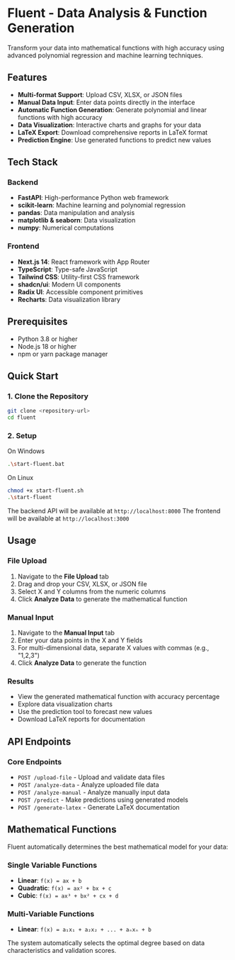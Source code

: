 # Fluent - Data Analysis & Function Generation

Transform your data into mathematical functions with high accuracy using advanced polynomial regression and machine learning techniques.

## Features

- **Multi-format Support**: Upload CSV, XLSX, or JSON files
- **Manual Data Input**: Enter data points directly in the interface
- **Automatic Function Generation**: Generate polynomial and linear functions with high accuracy
- **Data Visualization**: Interactive charts and graphs for your data
- **LaTeX Export**: Download comprehensive reports in LaTeX format
- **Prediction Engine**: Use generated functions to predict new values

## Tech Stack

### Backend
- **FastAPI**: High-performance Python web framework
- **scikit-learn**: Machine learning and polynomial regression
- **pandas**: Data manipulation and analysis
- **matplotlib & seaborn**: Data visualization
- **numpy**: Numerical computations

### Frontend
- **Next.js 14**: React framework with App Router
- **TypeScript**: Type-safe JavaScript
- **Tailwind CSS**: Utility-first CSS framework
- **shadcn/ui**: Modern UI components
- **Radix UI**: Accessible component primitives
- **Recharts**: Data visualization library

## Prerequisites

- Python 3.8 or higher
- Node.js 18 or higher
- npm or yarn package manager

## Quick Start

### 1. Clone the Repository

```bash
git clone <repository-url>
cd fluent
```

### 2. Setup
On Windows
```bash
.\start-fluent.bat 
```
On Linux
```bash
chmod +x start-fluent.sh
.\start-fluent
```

The backend API will be available at `http://localhost:8000`
The frontend will be available at `http://localhost:3000`

## Usage

### File Upload
1. Navigate to the **File Upload** tab
2. Drag and drop your CSV, XLSX, or JSON file
3. Select X and Y columns from the numeric columns
4. Click **Analyze Data** to generate the mathematical function

### Manual Input
1. Navigate to the **Manual Input** tab
2. Enter your data points in the X and Y fields
3. For multi-dimensional data, separate X values with commas (e.g., "1,2,3")
4. Click **Analyze Data** to generate the function

### Results
- View the generated mathematical function with accuracy percentage
- Explore data visualization charts
- Use the prediction tool to forecast new values
- Download LaTeX reports for documentation

## API Endpoints

### Core Endpoints
- `POST /upload-file` - Upload and validate data files
- `POST /analyze-data` - Analyze uploaded file data
- `POST /analyze-manual` - Analyze manually input data
- `POST /predict` - Make predictions using generated models
- `POST /generate-latex` - Generate LaTeX documentation

## Mathematical Functions

Fluent automatically determines the best mathematical model for your data:

### Single Variable Functions
- **Linear**: `f(x) = ax + b`
- **Quadratic**: `f(x) = ax² + bx + c`
- **Cubic**: `f(x) = ax³ + bx² + cx + d`

### Multi-Variable Functions
- **Linear**: `f(x) = a₁x₁ + a₂x₂ + ... + aₙxₙ + b`

The system automatically selects the optimal degree based on data characteristics and validation scores.